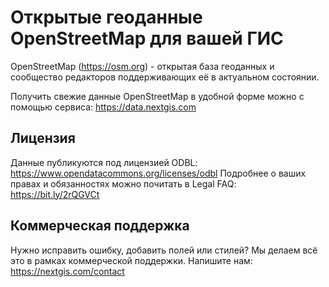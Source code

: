 Открытые геоданные OpenStreetMap для вашей ГИС
==============================================

OpenStreetMap (https://osm.org) - открытая база геоданных и сообщество редакторов поддерживающих её в актуальном состоянии.

Получить свежие данные OpenStreetMap в удобной форме можно с помощью сервиса: https://data.nextgis.com

## Лицензия

Данные публикуются под лицензией ODBL: https://www.opendatacommons.org/licenses/odbl
Подробнее о ваших правах и обязанностях можно почитать в Legal FAQ: https://bit.ly/2rQGVCt 

## Коммерческая поддержка

Нужно исправить ошибку, добавить полей или стилей? Мы делаем всё это в рамках коммерческой поддержки. Напишите нам: https://nextgis.com/contact
